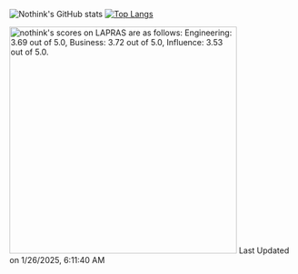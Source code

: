 ![Nothink's GitHub stats](https://github-readme-stats.vercel.app/api?username=nothink&count_private=true&show_icons=true&theme=nord)
[![Top Langs](https://github-readme-stats.vercel.app/api/top-langs/?username=nothink&layout=compact&count_private=true&show_icons=true&theme=nord)](https://github.com/anuraghazra/github-readme-stats)

<!--START_SECTION:lapras-card-->
<p ><a href="https://lapras.com/public/nothink" target="_blank" rel="noopener noreferrer"><img alt="nothink's scores on LAPRAS are as follows: Engineering: 3.69 out of 5.0, Business: 3.72 out of 5.0, Influence: 3.53 out of 5.0." src="https://lapras-card-generator.vercel.app/api/svg?e=3.69&b=3.72&i=3.53&b1=%23020E27&b2=%230E5593&i1=%23030E21&i2=%231688BF&l=en" width="400" ></a>  
Last Updated on 1/26/2025, 6:11:40 AM</p>
<!--END_SECTION:lapras-card-->
